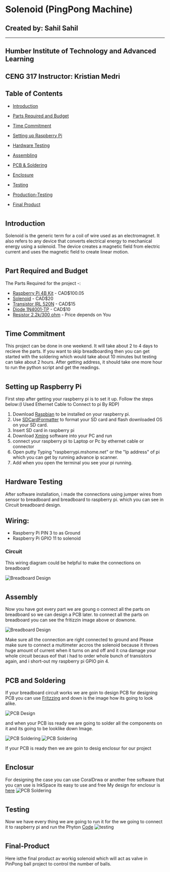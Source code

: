 # Solenoid (PingPong Machine)
## Created by: Sahil Sahil
-------------
## Humber Institute of Technology and Advanced Learning
## CENG 317 Instructor: Kristian Medri


## Table of Contents
* [Introduction](#introduction)

* [Parts Required and Budget](#Part-Required-and-Budget)

* [Time Commitment](#time-Commitment)

* [Setting up Raspberry Pi](#setting-Up-Raspberry-Pi)

* [Hardware Testing](#Hardware-Testing)

* [Assembling ](#Assembly)

* [PCB & Soldering ](#PCB-and-Soldering)
 
* [Enclosure](#Enclosure)

* [Testing](#testing)

* [Production-Testing](#Production-testing)

* [Final Product](#final-product)

#

## Introduction

Solenoid is the generic term for a coil of wire used as an electromagnet. It also refers to any device that converts electrical energy to mechanical energy using a solenoid. The device creates a magnetic field from electric current and uses the magnetic field to create linear motion.

#

## Part Required and Budget

The Parts Required for the project -:

* [Raspberry Pi 4B Kit](https://www.amazon.ca/Raspberry-Pi-Computer-Model-4GB/dp/B07W4JM192/ref=sr_1_4?crid=38D5SW1ETTEZ5&keywords=raspberry+pi+4&qid=1576171042&sprefix=ras%2Caps%2C251&sr=8-4) - CAD$100.05
* [Solenoid](https://www.amazon.ca/gp/product/B00LBQ229Y/ref=ppx_yo_dt_b_asin_title_o04_s00?ie=UTF8&psc=1) - CAD$20
* [Transistor IRL 520N](https://www.amazon.ca/CanaKit-Raspberry-Complete-Starter-Kit/dp/B01CCF6V3A/ref=sr_1_5?s=pc&ie=UTF8&qid=1516324581&sr=1-5&keywords=Raspberry+Pi+3) - CAD$15
* [Diode 1N4001-TP](https://www.amazon.ca/gp/product/B008UG13UW/ref=ppx_yo_dt_b_asin_title_o04_s00?ie=UTF8&psc=1) - CAD$10
* [Resistor 2.2k/300 ohm](https://www.amazon.ca/ELEGOO-Values-Resistor-Assortment-Ohm-1M/dp/B071HJWJZB/ref=sr_1_8?crid=5U1W9IPQ0MI2&keywords=resistor+kit&qid=1576171176&s=hi&sprefix=resistor%2Ctools%2C180&sr=1-8) - Price depends on You


#

## Time Commitment
This project can be done in one weekend. It will take about 2 to 4 days to recieve the parts. If you want to skip breadboarding then you can get started with the soldering which would take about 10 minutes but testing can take about 2 hours. After getting address, it should take one more hour to run the python script and get the readings.

#

## Setting up Raspberry Pi
First step after getting your raspberry pi is to set it up. Follow the steps below:(I Used Ethernet Cable to Connect to pi By RDP)
1. Download [Raspbian](https://www.raspberrypi.org/downloads/) to be installed on your raspberry pi.
2. Use [SDCardFormatter](https://www.sdcard.org/downloads/formatter_4/) to format your SD card and flash downloaded OS on your SD card.
3. Insert SD card in raspberry pi 
4. Download [Xming](https://sourceforge.net/projects/xming/) software into your PC and run
5. connect your raspberry pi to Laptop or Pc by ethernet cable or connector
6. Open putty Typing "raspberrypi.mshome.net" or the "Ip address" of pi which you can get by running advance ip scanner.
4. Add when you open the terminal you see your pi running.

#

## Hardware Testing

After software installation, i made the connections using jumper wires from sensor to breadboard and breadboard to raspberry pi. which you can see in Circuit breadboard design.

Wiring:
---
- Raspberry Pi PIN 3 to as Ground
- Raspberry Pi GPIO 11 to solenoid

### Circuit
This wiring diagram could be helpful to make the connections on breadboard

![Breadboard Design](Electronics-PCB/STennisBall_bb.jpg)

#

## Assembly
Now you have got every part we are goung o connect all the parts on breadboard so we can design a PCB later. to connect all the parts on breadboard you can see the fritizzin image above or downone. 

![Breadboard Design](https://github.com/Sahil-Sahil/TennisBall/blob/master/Images/IMG_1338%20(1).jpg?raw=true)

Make sure all the connection are right connected to ground and Please make sure to connect a multimeter accros the solenoid because it throws huge amount of current when it turns on and off and it cna damage your whole circuit becaus eof that  i had to order whole bunch of transistors again, and i short-out my raspberry pi GPIO pin 4.

#

## PCB and Soldering
If your breadboard circuit works we are goin to design PCB for designing PCB you can use [Fritzzing](https://fritzing.org/download/)
and down is the image how its going to look alike.

![PCB Design](https://github.com/Sahil-Sahil/TennisBall/blob/master/Images/STennisBall2_pcb.jpg?raw=true)

and when  your PCB iss ready we are going to solder all the components on it and its going to be looklike down Image.

![PCB Soldering](https://github.com/Sahil-Sahil/TennisBall/blob/master/Images/IMG_1424%20(1).jpg?raw=true)
![PCB Soldering](https://github.com/Sahil-Sahil/TennisBall/blob/master/Images/IMG_1425%20(1).jpg?raw=true)

If your PCB is ready then we are goin to desig enclosur for our project

#

## Enclosur
For designing the case you can use CoralDrwa or another free software that you can use is InkSpace its easy to use and free
My design for enclosur is [here](https://github.com/Sahil-Sahil/TennisBall/blob/master/Mechanical-3D%2C%20Printing%20Files/Enclosur.cdr)
![PCB Soldering](https://github.com/Sahil-Sahil/TennisBall/blob/master/Images/IMG_1426%20(1).jpg?raw=true)

#

## Testing
Now we have every thing we are going to run it for the we going to connect it to raspberry pi and run the Phyton [Code](https://github.com/Sahil-Sahil/TennisBall/blob/master/Firmware-Sensor%2C%20Effector%20Intertface%20Code/solenoidP.py)
![testing](https://github.com/Sahil-Sahil/TennisBall/blob/master/Images/Annotation%202019-12-12%20135026.jpg?raw=true)

#

## Final-Product
Here isthe final product av workig solenoid which will act as valve in PinPong ball project to control the number of balls.


